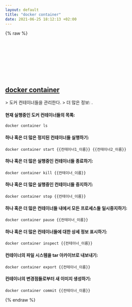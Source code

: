 ```yaml
---
layout: default
title: "docker container"
date: 2021-06-25 18:12:13 +02:00
---
```

{% raw %}
<h2 id="docker-container">
  <a href="/ko/common/docker-container.html">docker container</a> <a href="#docker-container"><svg class="icon">
    <use href="/assets/images/unicode_sprite.svg#link" />
  </svg></a>
</h2>
> 도커 컨테이너들을 관리한다.
> 더 많은 정보: <https://docs.docker.com/engine/reference/commandline/container/>.

#### 현재 실행중인 도커 컨테이너들의 목록:
```shell
docker container ls
```
#### 하나 혹은 더 많은 정지된 컨테이너들 실행하기:
```shell
docker container start {{컨테이너1_이름}} {{컨테이너2_이름}}
```
#### 하나 혹은 더 많은 실행중인 컨테이너들 종료하기:
```shell
docker container kill {{컨테이너_이름}}
```
#### 하나 혹은 더 많은 실행중인 컨테이너들 중지하기:
```shell
docker container stop {{컨테이너_이름}}
```
#### 하나 혹은 더 많은 컨테이너들 내에서 모든 프로세스들 일시중지하기:
```shell
docker container pause {{컨테이너_이름}}
```
#### 하나 혹은 더 많은 컨테이너들에 대한 상세 정보 표시하기:
```shell
docker container inspect {{컨테이너_이름}}
```
#### 컨테이너의 파일 시스템을 tar 아카이브로 내보내기:
```shell
docker container export {{컨테이너_이름}}
```
#### 컨테이너의 변경점들로부터 새 이미지 생성하기:
```shell
docker container commit {{컨테이너_이름}}
```
{% endraw %}